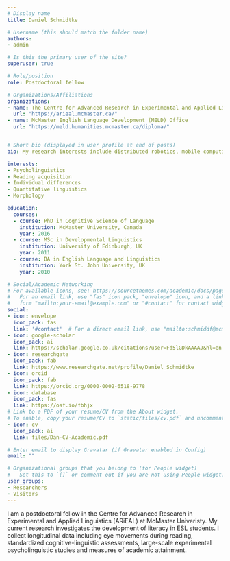 ```yaml
---
# Display name
title: Daniel Schmidtke

# Username (this should match the folder name)
authors:
- admin

# Is this the primary user of the site?
superuser: true

# Role/position
role: Postdoctoral fellow

# Organizations/Affiliations
organizations:
- name: The Centre for Advanced Research in Experimental and Applied Linguistics (ARiEAL)
  url: "https://arieal.mcmaster.ca/"
- name: McMaster English Language Development (MELD) Office
  url: "https://meld.humanities.mcmaster.ca/diploma/"


# Short bio (displayed in user profile at end of posts)
bio: My research interests include distributed robotics, mobile computing and programmable matter.

interests:
- Psycholinguistics
- Reading acquisition
- Individual differences
- Quantitative linguistics
- Morphology

education:
  courses:
  - course: PhD in Cognitive Science of Language
    institution: McMaster University, Canada
    year: 2016
  - course: MSc in Developmental Linguistics
    institution: University of Edinburgh, UK
    year: 2011
  - course: BA in English Language and Linguistics
    institution: York St. John University, UK
    year: 2010

# Social/Academic Networking
# For available icons, see: https://sourcethemes.com/academic/docs/page-builder/#icons
#   For an email link, use "fas" icon pack, "envelope" icon, and a link in the
#   form "mailto:your-email@example.com" or "#contact" for contact widget.
social:
- icon: envelope
  icon_pack: fas
  link: '#contact'  # For a direct email link, use "mailto:schmiddf@mcmaster.ca".
- icon: google-scholar
  icon_pack: ai
  link: https://scholar.google.co.uk/citations?user=Fd5lGDkAAAAJ&hl=en
- icon: researchgate
  icon_pack: fab
  link: https://www.researchgate.net/profile/Daniel_Schmidtke 
- icon: orcid
  icon_pack: fab
  link: https://orcid.org/0000-0002-6518-9778
- icon: database
  icon_pack: fas
  link: https://osf.io/fbhjx
# Link to a PDF of your resume/CV from the About widget.
# To enable, copy your resume/CV to `static/files/cv.pdf` and uncomment the lines below.
- icon: cv
  icon_pack: ai
  link: files/Dan-CV-Academic.pdf

# Enter email to display Gravatar (if Gravatar enabled in Config)
email: ""

# Organizational groups that you belong to (for People widget)
#   Set this to `[]` or comment out if you are not using People widget.
user_groups:
- Researchers
- Visitors
---
```


I am a postdoctoral fellow in the Centre for Advanced Research in Experimental and Applied Linguistics (ARiEAL) at McMaster Univeristy. My current research investigates the development of literacy in ESL students. I collect longitudinal data including eye movements during reading, standardized cognitive-linguistic assessments, large-scale experimental psycholinguistic studies and measures of academic attainment.
